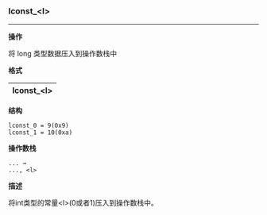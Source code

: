 ### lconst_\<l>

----

**操作**

将 long 类型数据压入到操作数栈中

**格式**

|lconst_\<l>|
|--------:|

**结构**
```
lconst_0 = 9(0x9)
lconst_1 = 10(0xa)
```

**操作数栈**
```
... →
..., <l>
```

**描述**

将int类型的常量\<l>(0或者1)压入到操作数栈中。
